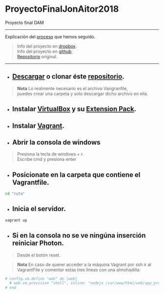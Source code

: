 # ProyectoFinalJonAitor2018
Proyecto final DAM

---
Explicación del [proceso](https://github.com/AitorBM/proyecto-2017/blob/master/PROCESO.md) que hemos seguido.

> Info del proyecto en [dropbox](https://www.dropbox.com/sh/dvc6av0rjhkq94b/AADIgfvF83NRkawAnpXX86tZa?dl=0).
<br/>Info del proyecto en [github](https://egibide-dam.github.io/proyecto-2017/).
<br/>[Repositorio](https://github.com/Egibide-DAM/proyecto-2017) original.
---

- ## [Descargar](https://github.com/AitorBM/proyecto-2017/archive/master.zip) o clonar éste [repositorio](https://github.com/AitorBM/proyecto-2017).
 > **Nota** Lo realmente necesario es el archivo Vangranfile,<br/>
   puedes crear una carpeta y solo descargar dicho archivo en ella.
- ## Instalar [VirtualBox](https://www.virtualbox.org/wiki/Downloads) y su [Extension Pack](https://download.virtualbox.org/virtualbox/5.2.6/Oracle_VM_VirtualBox_Extension_Pack-5.2.6-120293.vbox-extpack).
- ## Instalar [Vagrant](https://www.vagrantup.com/downloads.html).
- ## Abrir la consola de windows
>Presiona la tecla de windows + r.<br/>
>Escribe cmd y presiona enter
 - ## Posicionate en la carpeta que contiene el Vagrantfile.
 ```sh
 cd "ruta"
 ```
 - ## Inicia el servidor.
 ```sh
 vagrant up
 ```
 - ## Si en la consola no se ve ningúna inserción reiniciar Photon.
  > Desde el botón reset.
  
  > **Nota** En caso de querer acceder a la máquina Vagrant por ssh ir al VagrantFile y comentar estas tres líneas con una almohadilla:
  ```sh
  # config.vm.define "web" do |web|
    # web.vm.provision "shell", inline: "nodejs /var/www/html/web/app_prueba02.js"
  # end
  ```
